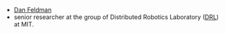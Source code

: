  * [Dan Feldman](http://people.csail.mit.edu/dannyf/)
 * senior researcher at the group of Distributed Robotics Laboratory ([DRL](http://groups.csail.mit.edu/drl/wiki/index.php?title=Main_Page)) at MIT.
 
 